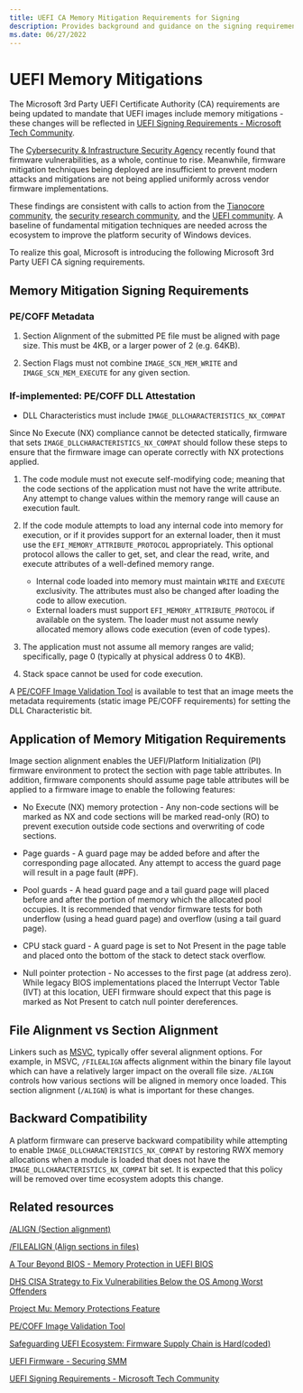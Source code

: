 ```yaml
---
title: UEFI CA Memory Mitigation Requirements for Signing
description: Provides background and guidance on the signing requirements for UEFI memory mitigations.
ms.date: 06/27/2022
---
```


# UEFI Memory Mitigations

The Microsoft 3rd Party UEFI Certificate Authority (CA) requirements are being updated to mandate that UEFI images
include memory mitigations - these changes will be reflected in [UEFI Signing Requirements - Microsoft Tech Community](https://techcommunity.microsoft.com/t5/hardware-dev-center/updated-uefi-signing-requirements/ba-p/1062916).

The [Cybersecurity & Infrastructure Security Agency](https://static.rainfocus.com/rsac/us21/sess/1602603692582001zuMc/finalwebsite/2021_US21_TECH-W13_01_DHS-CISA-Strategy-to-Fix-Vulnerabilities-Below-the-OS-Among-Worst-Offenders_1620749389851001CH5E.pdf)
recently found that firmware vulnerabilities, as a whole, continue to rise. Meanwhile, firmware mitigation techniques
being deployed are insufficient to prevent modern attacks and mitigations are not being applied uniformly across vendor
firmware implementations.

These findings are consistent with calls to action from the [Tianocore community](https://edk2-docs.gitbook.io/a-tour-beyond-bios-memory-protection-in-uefi-bios/memory-protection-in-uefi#call-for-action), the
[security research community](https://i.blackhat.com/USA21/Wednesday-Handouts/us-21-Safeguarding-UEFI-Ecosystem-Firmware-Supply-Chain-Is-Hardcoded.pdf),
and the [UEFI community](https://uefi.org/sites/default/files/resources/UEFI_Plugfest_May_2015%20Firmware%20-%20Securing%20SMM.pdf).
A baseline of fundamental mitigation techniques are needed across the ecosystem to improve the platform security
of Windows devices.

To realize this goal, Microsoft is introducing the following Microsoft 3rd Party UEFI CA signing requirements.

## Memory Mitigation Signing Requirements

### PE/COFF Metadata

1. Section Alignment of the submitted PE file must be aligned with page size. This must be 4KB, or a larger power
   of 2 (e.g. 64KB).

2. Section Flags must not combine `IMAGE_SCN_MEM_WRITE` and `IMAGE_SCN_MEM_EXECUTE` for any given section.

### If-implemented: PE/COFF DLL Attestation

* DLL Characteristics must include `IMAGE_DLLCHARACTERISTICS_NX_COMPAT`

Since No Execute (NX) compliance cannot be detected statically, firmware that sets `IMAGE_DLLCHARACTERISTICS_NX_COMPAT`
should follow these steps to ensure that the firmware image can operate correctly with NX protections applied.

1. The code module must not execute self-modifying code; meaning that the code sections of the application must not have
   the write attribute. Any attempt to change values within the memory range will cause an execution fault.

2. If the code module attempts to load any internal code into memory for execution, or if it provides support for
   an external loader, then it must use the `EFI_MEMORY_ATTRIBUTE_PROTOCOL` appropriately.  This optional protocol
   allows the caller to get, set, and clear the read, write, and execute attributes of a well-defined memory range.

   * Internal code loaded into memory must maintain `WRITE` and `EXECUTE` exclusivity. The attributes must also be
     changed after loading the code to allow execution.
   * External loaders must support `EFI_MEMORY_ATTRIBUTE_PROTOCOL` if available on the system. The loader must not
     assume newly allocated memory allows code execution (even of code types).

3. The application must not assume all memory ranges are valid; specifically, page 0 (typically at physical address
   0 to 4KB).

4. Stack space cannot be used for code execution.

A [PE/COFF Image Validation Tool](https://github.com/tianocore/edk2-pytool-extensions/blob/master/docs/usability/using_image_validation_tool.md) is available to test that an image meets the metadata requirements (static image PE/COFF requirements) for setting
the DLL Characteristic bit.

## Application of Memory Mitigation Requirements

Image section alignment enables the UEFI/Platform Initialization (PI) firmware environment to protect the section with
page table attributes. In addition, firmware components should assume page table attributes will be applied to a
firmware image to enable the following features:

* No Execute (NX) memory protection - Any non-code sections will be marked as NX and code sections will be
  marked read-only (RO) to prevent execution outside code sections and overwriting of code sections.

* Page guards - A guard page may be added before and after the corresponding page allocated. Any attempt to access
  the guard page will result in a page fault (#PF).

* Pool guards - A head guard page and a tail guard page will placed before and after the portion of memory which the
  allocated pool occupies. It is recommended that vendor firmware tests for both underflow (using a head guard page)
  and overflow (using a tail guard page).

* CPU stack guard - A guard page is set to Not Present in the page table and placed onto the bottom of the stack to
  detect stack overflow.

* Null pointer protection - No accesses to the first page (at address zero). While legacy BIOS implementations placed
  the Interrupt Vector Table (IVT) at this location, UEFI firmware should expect that this page is marked as Not Present
  to catch null pointer dereferences.

## File Alignment vs Section Alignment

Linkers such as [MSVC](/cpp/build/reference/linker-options), typically offer
several alignment options. For example, in MSVC, `/FILEALIGN` affects alignment within the binary file layout which
can have a relatively larger impact on the overall file size. `/ALIGN` controls how various sections will be aligned
in memory once loaded. This section alignment (`/ALIGN`) is what is important for these changes.

## Backward Compatibility

A platform firmware can preserve backward compatibility while attempting to enable `IMAGE_DLLCHARACTERISTICS_NX_COMPAT`
by restoring RWX memory allocations when a module is loaded that does not have the `IMAGE_DLLCHARACTERISTICS_NX_COMPAT`
bit set. It is expected that this policy will be removed over time ecosystem adopts this change.

## Related resources

[/ALIGN (Section alignment)](/cpp/build/reference/align-section-alignment)

[/FILEALIGN (Align sections in files)](/cpp/build/reference/filealign)

[A Tour Beyond BIOS - Memory Protection in UEFI BIOS](https://edk2-docs.gitbook.io/a-tour-beyond-bios-memory-protection-in-uefi-bios/)

[DHS CISA Strategy to Fix Vulnerabilities Below the OS Among Worst Offenders](https://static.rainfocus.com/rsac/us21/sess/1602603692582001zuMc/finalwebsite/2021_US21_TECH-W13_01_DHS-CISA-Strategy-to-Fix-Vulnerabilities-Below-the-OS-Among-Worst-Offenders_1620749389851001CH5E.pdf)

[Project Mu: Memory Protections Feature](https://github.com/microsoft/mu_basecore/blob/release/202202/Docs/feature_memory_protection.md)

[PE/COFF Image Validation Tool](https://github.com/tianocore/edk2-pytool-extensions/blob/master/docs/usability/using_image_validation_tool.md)

[Safeguarding UEFI Ecosystem: Firmware Supply Chain is Hard(coded)](https://i.blackhat.com/USA21/Wednesday-Handouts/us-21-Safeguarding-UEFI-Ecosystem-Firmware-Supply-Chain-Is-Hardcoded.pdf)

[UEFI Firmware - Securing SMM](https://uefi.org/sites/default/files/resources/UEFI_Plugfest_May_2015%20Firmware%20-%20Securing%20SMM.pdf)

[UEFI Signing Requirements - Microsoft Tech Community](https://techcommunity.microsoft.com/t5/hardware-dev-center/updated-uefi-signing-requirements/ba-p/1062916)
